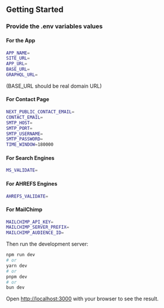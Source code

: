 ## Getting Started

### Provide the .env variables values

#### For the App
```bash
APP_NAME=
SITE_URL=
APP_URL=
BASE_URL=
GRAPHQL_URL=
```
(BASE_URL should be real domain URL)

#### For Contact Page
```bash
NEXT_PUBLIC_CONTACT_EMAIL=
CONTACT_EMAIL=
SMTP_HOST=
SMTP_PORT=
SMTP_USERNAME=
SMTP_PASSWORD=
TIME_WINDOW=180000
```
#### For Search Engines
````bash
MS_VALIDATE=
````

#### For AHREFS Engines
````bash
AHREFS_VALIDATE=
````

#### For MailChimp
````bash
MAILCHIMP_API_KEY=
MAILCHIMP_SERVER_PREFIX=
MAILCHIMP_AUDIENCE_ID=
````

Then run the development server:

```bash
npm run dev
# or
yarn dev
# or
pnpm dev
# or
bun dev
```

Open [http://localhost:3000](http://localhost:3000) with your browser to see the result.
